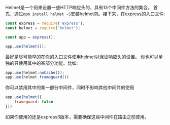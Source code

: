 Helmet是一个用来设置一些HTTP响应头的，具有13个中间件方法的集合。
首先，通过`npm install helmet -S`安装helmet包。接下来，在express的入口文件:

```javascript
const express = require('express');
const helmet = require('helmet');

const app = express();

app.use(helmet());
```

最好是尽可能早的在你的入口文件使用helmet以保证响应头的设置。
你也可以单独的只使用其中的某部分功能。比如:

```javascript
app.use(helmet.noCache());
app.use(helmet.frameguard())
```

你可以禁用其中的某一部分中间件，同时不影响其他中间件的使用

```javascript
app.use(helmet({
	frameguard: false
}))
```

如果你使用的还是express3版本，需要确保这些中间件在路由之前使用。